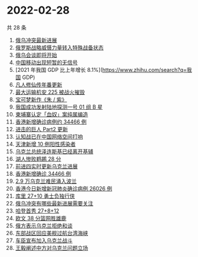 # 2022-02-28

共 28 条

<!-- BEGIN -->
<!-- 最后更新时间 Mon Feb 28 2022 23:14:19 GMT+0800 (China Standard Time) -->

1. [俄乌冲突最新进展](https://www.zhihu.com/search?q=俄乌冲突)
1. [俄罗斯战略威慑力量转入特殊战备状态](https://www.zhihu.com/search?q=俄罗斯乌克兰)
1. [俄乌会谈即将开始](https://www.zhihu.com/search?q=俄罗斯乌克兰)
1. [中国移动出现短暂的无信号](https://www.zhihu.com/search?q=中国移动没信号)
1. [2021 年我国 GDP 比上年增长 8.1%](https://www.zhihu.com/search?q=我国 GDP)
1. [凡人修仙传年番更新](https://www.zhihu.com/search?q=凡人修仙传)
1. [最大运输机安 225 被战火摧毁](https://www.zhihu.com/search?q=安225)
1. [宝可梦新作《朱 / 紫》](https://www.zhihu.com/search?q=宝可梦)
1. [我国成功发射陆地探测一号 01 组 B 星](https://www.zhihu.com/search?q=陆地探测一号)
1. [柬埔寨认定「血奴」案纯属编造](https://www.zhihu.com/search?q=柬埔寨血奴)
1. [香港新增确诊病例约 34466 例](https://www.zhihu.com/search?q=香港疫情)
1. [进击的巨人 Part2 更新](https://www.zhihu.com/search?q=进击的巨人)
1. [认知战已在中国网络空间打响](https://www.zhihu.com/search?q=认知战)
1. [天津新增 10 例阳性感染者](https://www.zhihu.com/search?q=天津疫情)
1. [乌克兰总统泽连斯基已经离开基辅](https://www.zhihu.com/search?q=乌克兰总统)
1. [湖人惨败鹈鹕 28 分](https://www.zhihu.com/search?q=湖人)
1. [前进四实时更新乌克兰进展](https://www.zhihu.com/search?q=前进四)
1. [香港新增确诊 34466 例](https://www.zhihu.com/search?q=香港疫情)
1. [2.9 万乌克兰难民涌入波兰](https://www.zhihu.com/search?q=乌克兰难民)
1. [香港今日新增新冠肺炎确诊病例 26026 例](https://www.zhihu.com/search?q=香港疫情)
1. [库里 27+10 勇士负独行侠](https://www.zhihu.com/search?q=勇士)
1. [俄乌冲突有哪些最新进展需要关注](https://www.zhihu.com/search?q=俄乌冲突)
1. [哈登首秀 27+8+12](https://www.zhihu.com/search?q=哈登)
1. [欧文 38 分篮网胜雄鹿](https://www.zhihu.com/search?q=篮网)
1. [俄方表示乌克兰拒绝和谈](https://www.zhihu.com/search?q=俄罗斯乌克兰)
1. [东部战区回应美舰过航台湾海峡](https://www.zhihu.com/search?q=台湾海峡)
1. [车臣宣布加入乌克兰战斗](https://www.zhihu.com/search?q=车臣)
1. [王毅阐述中方对乌克兰问题立场](https://www.zhihu.com/search?q=中方立场)

<!-- END -->
